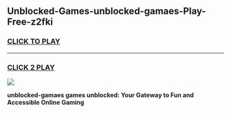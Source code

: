 
## Unblocked-Games-unblocked-gamaes-Play-Free-z2fki
<h3>
<a href="https://premium76.site?title=unblocked-gamaes&ref=22A">CLICK TO PLAY</a></h3>
<hr>

<h3>
<a href="https://premium76.site?title=unblocked-gamaes&ref=22A">CLICK 2 PLAY</a>
  
</h3>

<a href="https://premium76.site?title=unblocked-gamaes&ref=22A"><img src="https://clearcache.store/games.png"></a>


**unblocked-gamaes games unblocked: Your Gateway to Fun and Accessible Online Gaming**
